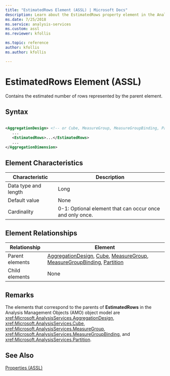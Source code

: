 ```yaml
---
title: "EstimatedRows Element (ASSL) | Microsoft Docs"
description: Learn about the EstimatedRows property element in the Analysis Services Scripting Language (ASSL) schema.
ms.date: 7/25/2018
ms.service: analysis-services
ms.custom: assl
ms.reviewer: kfollis

ms.topic: reference
author: kfollis
ms.author: kfollis

---
```

# EstimatedRows Element (ASSL)

  Contains the estimated number of rows represented by the parent element.  
  
## Syntax  
  
```xml  
  
<AggregationDesign> <!-- or Cube, MeasureGroup, MeasureGroupBinding, Partition -->  
   ...  
   <EstimatedRows>...</EstimatedRows>  
   ...  
</AggregationDimension>  
```  
  
## Element Characteristics  
  
|Characteristic|Description|  
|--------------------|-----------------|  
|Data type and length|Long|  
|Default value|None|  
|Cardinality|0-1: Optional element that can occur once and only once.|  
  
## Element Relationships  
  
|Relationship|Element|  
|------------------|-------------|  
|Parent elements|[AggregationDesign](../objects/aggregationdesign-element-assl.md), [Cube](../objects/cube-element-assl.md), [MeasureGroup](../objects/measuregroup-element-assl.md), [MeasureGroupBinding](../data-type/measuregroupbinding-data-type-assl.md), [Partition](../objects/partition-element-assl.md)|  
|Child elements|None|  
  
## Remarks  
 The elements that correspond to the parents of **EstimatedRows** in the Analysis Management Objects (AMO) object model are <xref:Microsoft.AnalysisServices.AggregationDesign>, <xref:Microsoft.AnalysisServices.Cube>, <xref:Microsoft.AnalysisServices.MeasureGroup>, <xref:Microsoft.AnalysisServices.MeasureGroupBinding>, and <xref:Microsoft.AnalysisServices.Partition>.  
  
## See Also  
 [Properties &#40;ASSL&#41;](properties-assl.md)  
  
  
